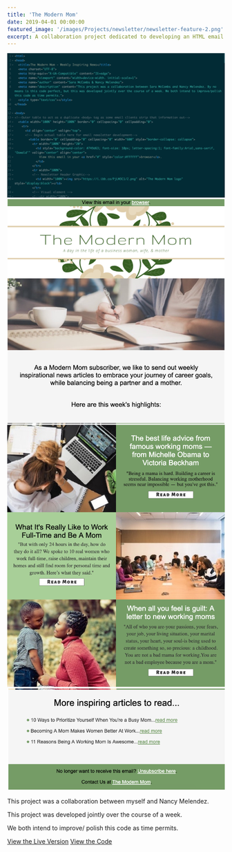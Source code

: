 ```yaml
---
title: 'The Modern Mom'
date: 2019-04-01 00:00:00
featured_image: '/images/Projects/newsletter/newsletter-feature-2.png'
excerpt: A collaboration project dedicated to developing an HTML email newsletter.
---
```


<div class="gallery" data-columns="4">
	<img src="/images/Projects/newsletter/1.png">
	<img src="/images/Projects/newsletter/2.png">
	<img src="/images/Projects/newsletter/3.png">
	<img src="/images/Projects/newsletter/4.png">
</div>

This project was a collaboration between myself and Nancy Melendez. 

This project was developed jointly over the course of a week. 

We both intend to improve/ polish this code as time permits. 


<a href="https://codepen.io/saramccombs/live/bJKPmK" class="button button--large">View the Live Version</a> <a href="https://codepen.io/saramccombs/pres/bJKPmK" class="button button--large">View the Code</a>
